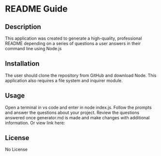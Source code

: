# README Guide 

## Description
This application was created to generate a high-quality, professional README depending on a series of questions a user answers in their command line using Node.js
## Installation
The user should clone the repository from GitHub and download Node. This application also requires a file system and inquirer module.
## Usage
Open a terminal in vs code and enter in node index.js.  Follow the prompts and answer the questions about your project. Review the questions answered once generator.md is made and make changes with additional information. 
 Or view link here: 
## License
No License 

